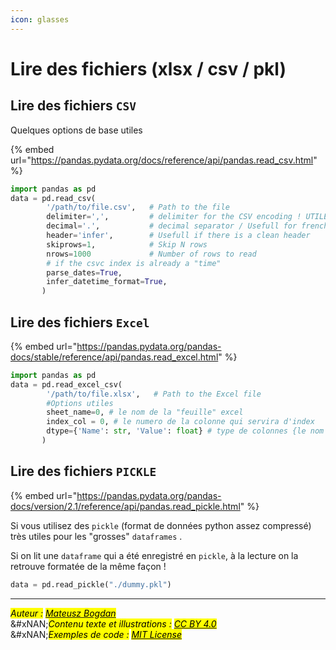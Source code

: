 ```yaml
---
icon: glasses
---
```


# Lire des fichiers (xlsx / csv / pkl)

## Lire des fichiers `CSV`

Quelques options de base utiles&#x20;

{% embed url="https://pandas.pydata.org/docs/reference/api/pandas.read_csv.html" %}

```python
import pandas as pd
data = pd.read_csv(
        '/path/to/file.csv',   # Path to the file
        delimiter=',',         # delimiter for the CSV encoding ! UTILE EN FRANCE
        decimal='.',           # decimal separator / Usefull for french files where the coma ',' is often used
        header='infer',        # Usefull if there is a clean header
        skiprows=1,            # Skip N rows
        nrows=1000             # Number of rows to read
        # if the csvc index is already a "time"
        parse_dates=True,
        infer_datetime_format=True,
       )     
```

## Lire des fichiers `Excel`

{% embed url="https://pandas.pydata.org/pandas-docs/stable/reference/api/pandas.read_excel.html" %}

```python
import pandas as pd
data = pd.read_excel_csv(
        '/path/to/file.xlsx',   # Path to the Excel file
        #Options utiles
        sheet_name=0, # le nom de la "feuille" excel
        index_col = 0, # le numero de la colonne qui servira d'index
        dtype={'Name': str, 'Value': float} # type de colonnes {le nom de la colonne: le type de données}
       )   
```

## Lire des fichiers `PICKLE`

{% embed url="https://pandas.pydata.org/pandas-docs/version/2.1/reference/api/pandas.read_pickle.html" %}

Si vous utilisez des `pickle` (format de données python assez compressé) très utiles pour les "grosses" `dataframes` .

Si on lit une `dataframe` qui a été enregistré en `pickle`, à la lecture on la retrouve formatée de la même façon !&#x20;

```python
data = pd.read_pickle("./dummy.pkl")  
```

***

_<mark style="color:$info;">Auteur :</mark>_ [_<mark style="color:$info;">Mateusz Bogdan</mark>_](https://matbog.github.io/)\
&#xNAN;_<mark style="color:$info;">Contenu texte et illustrations :</mark>_ [_<mark style="color:$info;">CC BY 4.0</mark>_](https://creativecommons.org/licenses/by/4.0/)\
&#xNAN;_<mark style="color:$info;">Exemples de code :</mark>_ [_<mark style="color:$info;">MIT License</mark>_](https://opensource.org/licenses/MIT)
